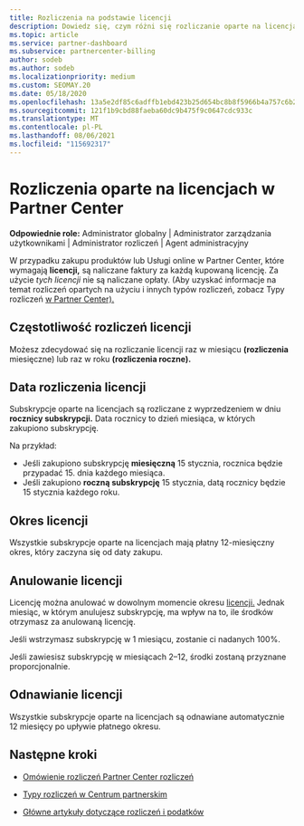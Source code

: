 ```yaml
---
title: Rozliczenia na podstawie licencji
description: Dowiedz się, czym różni się rozliczanie oparte na licencjach od rozliczeń opartych na użyciu w Partner Center, w tym jak są naliczane opłaty za licencję (a nie według użycia licencji).
ms.topic: article
ms.service: partner-dashboard
ms.subservice: partnercenter-billing
author: sodeb
ms.author: sodeb
ms.localizationpriority: medium
ms.custom: SEOMAY.20
ms.date: 05/18/2020
ms.openlocfilehash: 13a5e2df85c6adffb1ebd423b25d654bc8b8f5966b4a757c6b24b4c8d1130594
ms.sourcegitcommit: 121f1b9cbd88faeba60dc9b475f9c0647cdc933c
ms.translationtype: MT
ms.contentlocale: pl-PL
ms.lasthandoff: 08/06/2021
ms.locfileid: "115692317"
---
```

# <a name="license-based-billing-in-partner-center"></a>Rozliczenia oparte na licencjach w Partner Center

**Odpowiednie role:** Administrator globalny | Administrator zarządzania użytkownikami | Administrator rozliczeń | Agent administracyjny

W przypadku zakupu produktów lub Usługi online w Partner Center, które wymagają **licencji,**  są naliczane faktury za każdą kupowaną licencję. Za użycie *tych licencji* nie są naliczane opłaty. (Aby uzyskać informacje na temat rozliczeń opartych na użyciu i innych typów rozliczeń, zobacz Typy rozliczeń [w Partner Center).](./billing-basics.md)

## <a name="license-billing-frequency"></a>Częstotliwość rozliczeń licencji

Możesz zdecydować się na rozliczanie licencji raz w miesiącu **(rozliczenia** miesięczne) lub raz w roku **(rozliczenia roczne).** 

## <a name="billing-date-for-licenses"></a>Data rozliczenia licencji

Subskrypcje oparte na licencjach są rozliczane z wyprzedzeniem w dniu **rocznicy subskrypcji.** Data rocznicy to dzień miesiąca, w których zakupiono subskrypcję.

Na przykład:

- Jeśli zakupiono subskrypcję **miesięczną** 15 stycznia, rocznica będzie przypadać 15. dnia każdego miesiąca.
- Jeśli zakupiono **roczną subskrypcję** 15 stycznia, datą rocznicy będzie 15 stycznia każdego roku.

## <a name="license-term"></a>Okres licencji

Wszystkie subskrypcje oparte na licencjach mają płatny 12-miesięczny okres, który zaczyna się od daty zakupu.

## <a name="license-cancellation"></a>Anulowanie licencji

Licencję można anulować w dowolnym momencie okresu [licencji.](#license-term) Jednak miesiąc, w którym anulujesz subskrypcję, ma wpływ na to, ile środków otrzymasz za anulowaną licencję.

Jeśli wstrzymasz subskrypcję w 1 miesiącu, zostanie ci nadanych 100%.

Jeśli zawiesisz subskrypcję w miesiącach 2–12, środki zostaną przyznane proporcjonalnie.

## <a name="license-renewal"></a>Odnawianie licencji

Wszystkie subskrypcje oparte na licencjach są odnawiane automatycznie 12 miesięcy po upływie płatnego okresu.

## <a name="next-steps"></a>Następne kroki

- [Omówienie rozliczeń Partner Center rozliczeń](billing-basics.md)

- [Typy rozliczeń w Centrum partnerskim](./billing-basics.md)

- [Główne artykuły dotyczące rozliczeń i podatków](billing.md)